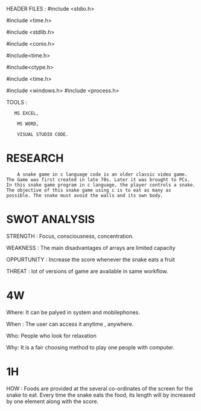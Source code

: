 HEADER FILES :
#include <stdio.h>

#include <time.h>

#include <stdlib.h>

#include <conio.h>

#include<time.h>

#include<ctype.h>

#include <time.h>

#include <windows.h>
#include <process.h>


        
TOOLS :
       
       MS EXCEL,
        
        MS WORD,
        
        VISUAL STUDIO CODE.
        
# RESEARCH

        A snake game in c language code is an older classic video game. The Game was first created in late 70s. Later it was brought to PCs. In this snake game program in c language, the player controls a snake. The objective of this snake game using c is to eat as many as possible. The snake must avoid the walls and its own body.
        
        
# SWOT ANALYSIS
STRENGTH       :  Focus, consciousness, concentration.

WEAKNESS       :  The main disadvantages of arrays are limited capacity

OPPURTUNITY    :  Increase the score whenever the snake eats a fruit

THREAT         :  lot of versions of game are available in same workflow.

# 4W
Where: It can be palyed in system and mobilephones.

When : The user can access it anytime , anywhere.

Who: People who look for relaxation

Why: It is a fair choosing method to play one people with computer.

# 1H

HOW : Foods are provided at the several co-ordinates of the screen for the snake to eat. Every time the snake eats the food, its length will by increased by one element along with the score.
